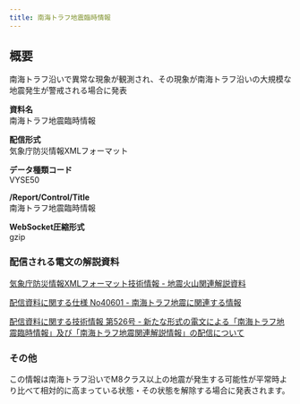 ```yaml
---
title: 南海トラフ地震臨時情報
---
```


## 概要
南海トラフ沿いで異常な現象が観測され、その現象が南海トラフ沿いの大規模な地震発生が警戒される場合に発表

**資料名** <br/>
 南海トラフ地震臨時情報
 
**配信形式** <br/>
 気象庁防災情報XMLフォーマット

**データ種類コード** <br/>
 VYSE50
 
**/Report/Control/Title** <br/>
 南海トラフ地震臨時情報

**WebSocket圧縮形式** <br/>
 gzip

### 配信される電文の解説資料
 [気象庁防災情報XMLフォーマット技術情報 - 地震火山関連解説資料](https://dmdata.jp/doc/jma/manual/0101-0183.pdf#page=138) 
 
 
 [配信資料に関する仕様 No40601 - 南海トラフ地震に関連する情報](https://www.data.jma.go.jp/suishin/shiyou/pdf/no40601)
 
 
 [配信資料に関する技術情報 第526号 - 新たな形式の電文による「南海トラフ地震臨時情報」及び「南海トラフ地震関連解説情報」の配信について](https://dmdata.jp/doc/jma/technical/526.pdf)

### その他
この情報は南海トラフ沿いでM8クラス以上の地震が発生する可能性が平常時より比べて相対的に高まっている状態・その状態を解除する場合に発表されます。

